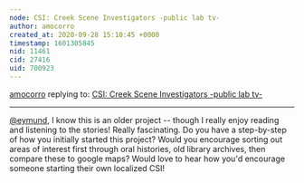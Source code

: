 ```yaml
---
node: CSI: Creek Scene Investigators -public lab tv-
author: amocorro
created_at: 2020-09-28 15:10:45 +0000
timestamp: 1601305845
nid: 11461
cid: 27416
uid: 700923
---
```




[amocorro](../profile/amocorro) replying to: [CSI: Creek Scene Investigators -public lab tv-](../notes/mathew/12-15-2014/csi-creek-scene-investigators-public-lab-tv)

----
[@eymund](/profile/eymund), I know this is an older project -- though I really enjoy reading and listening to the stories! Really fascinating. Do you have a step-by-step of how you initially started this project? Would you encourage sorting out areas of interest first through oral histories, old library archives, then compare these to google maps? Would love to hear how you'd encourage someone starting their own localized CSI! 